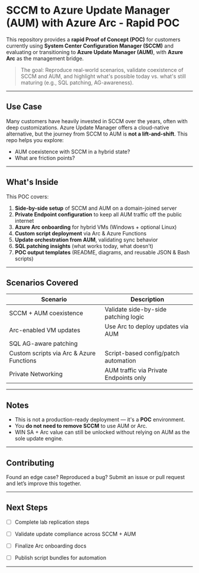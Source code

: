 # SCCM to Azure Update Manager (AUM) with Azure Arc - Rapid POC

This repository provides a **rapid Proof of Concept (POC)** for customers currently using **System Center Configuration Manager (SCCM)** and evaluating or transitioning to **Azure Update Manager (AUM)**, with **Azure Arc** as the management bridge.

> The goal: Reproduce real-world scenarios, validate coexistence of SCCM and AUM, and highlight what's possible today vs. what's still maturing (e.g., SQL patching, AG-awareness).

---

##  Use Case

Many customers have heavily invested in SCCM over the years, often with deep customizations. Azure Update Manager offers a cloud-native alternative, but the journey from SCCM to AUM is **not a lift-and-shift**. This repo helps you explore:

- AUM coexistence with SCCM in a hybrid state?
- What are friction points?
---

##  What's Inside

This POC covers:

1. **Side-by-side setup** of SCCM and AUM on a domain-joined server
2. **Private Endpoint configuration** to keep all AUM traffic off the public internet
3. **Azure Arc onboarding** for hybrid VMs (Windows + optional Linux)
4. **Custom script deployment** via Arc & Azure Functions
5. **Update orchestration from AUM**, validating sync behavior
6. **SQL patching insights** (what works today, what doesn’t)
7. **POC output templates** (README, diagrams, and reusable JSON & Bash scripts)

---

##  Scenarios Covered

| Scenario | Description |
|----------|-------------|
| SCCM + AUM coexistence | Validate side-by-side patching logic |
| Arc-enabled VM updates | Use Arc to deploy updates via AUM |
| SQL AG-aware patching |  |
| Custom scripts via Arc & Azure Functions | Script-based config/patch automation |
| Private Networking | AUM traffic via Private Endpoints only |

---

## Notes

- This is not a production-ready deployment — it's a **POC** environment.
- You **do not need to remove SCCM** to use AUM or Arc.
- WIN SA + Arc value can still be unlocked without relying on AUM as the sole update engine.

---

## Contributing

Found an edge case? Reproduced a bug? Submit an issue or pull request and let’s improve this together.

---

## Next Steps

- [ ] Complete lab replication steps
- [ ] Validate update compliance across SCCM + AUM
- [ ] Finalize Arc onboarding docs
- [ ] Publish script bundles for automation



---

